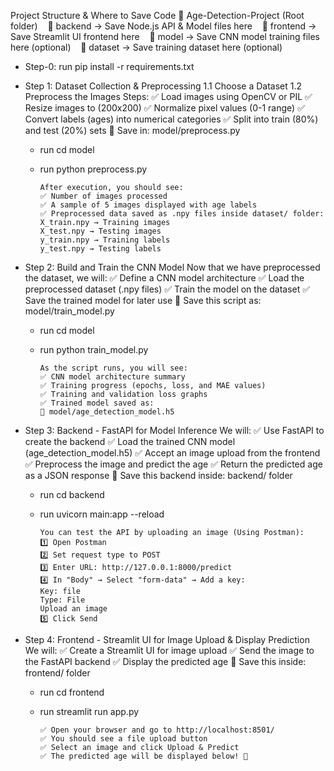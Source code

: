 Project Structure & Where to Save Code
📁 Age-Detection-Project (Root folder)
   📂 backend → Save Node.js API & Model files here
   📂 frontend → Save Streamlit UI frontend here
   📂 model → Save CNN model training files here (optional)
   📂 dataset → Save training dataset here (optional)

- Step-0: run pip install -r requirements.txt

- Step 1: Dataset Collection & Preprocessing
  1.1 Choose a Dataset
  1.2 Preprocess the Images
  Steps:
  ✅ Load images using OpenCV or PIL
  ✅ Resize images to (200x200)
  ✅ Normalize pixel values (0-1 range)
  ✅ Convert labels (ages) into numerical categories
  ✅ Split into train (80%) and test (20%) sets
  📂 Save in: model/preprocess.py

  - run cd model
  - run python preprocess.py

        After execution, you should see:
        ✅ Number of images processed
        ✅ A sample of 5 images displayed with age labels
        ✅ Preprocessed data saved as .npy files inside dataset/ folder:
        X_train.npy → Training images
        X_test.npy → Testing images
        y_train.npy → Training labels
        y_test.npy → Testing labels

- Step 2: Build and Train the CNN Model
  Now that we have preprocessed the dataset, we will:
  ✅ Define a CNN model architecture
  ✅ Load the preprocessed dataset (.npy files)
  ✅ Train the model on the dataset
  ✅ Save the trained model for later use
  📂 Save this script as: model/train_model.py

  - run cd model
  - run python train_model.py

        As the script runs, you will see:
        ✅ CNN model architecture summary
        ✅ Training progress (epochs, loss, and MAE values)
        ✅ Training and validation loss graphs
        ✅ Trained model saved as:
        📂 model/age_detection_model.h5

- Step 3: Backend - FastAPI for Model Inference
  We will:
  ✅ Use FastAPI to create the backend
  ✅ Load the trained CNN model (age_detection_model.h5)
  ✅ Accept an image upload from the frontend
  ✅ Preprocess the image and predict the age
  ✅ Return the predicted age as a JSON response
  📂 Save this backend inside: backend/ folder

  - run cd backend
  - run uvicorn main:app --reload

        You can test the API by uploading an image (Using Postman):
        1️⃣ Open Postman
        2️⃣ Set request type to POST
        3️⃣ Enter URL: http://127.0.0.1:8000/predict
        4️⃣ In "Body" → Select "form-data" → Add a key:
        Key: file
        Type: File
        Upload an image
        5️⃣ Click Send

- Step 4: Frontend - Streamlit UI for Image Upload & Display Prediction
  We will:
  ✅ Create a Streamlit UI for image upload
  ✅ Send the image to the FastAPI backend
  ✅ Display the predicted age
  📂 Save this inside: frontend/ folder

  - run cd frontend
  - run streamlit run app.py

        ✅ Open your browser and go to http://localhost:8501/
        ✅ You should see a file upload button
        ✅ Select an image and click Upload & Predict
        ✅ The predicted age will be displayed below! 🎉
